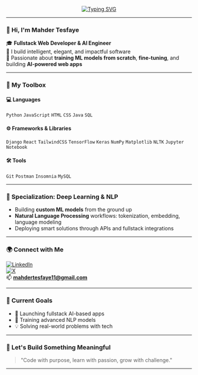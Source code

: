 <p align="center">
  <a href="https://github.com/mahdertesf">
    <img src="https://readme-typing-svg.demolab.com?font=Fira+Code&weight=600&size=22&pause=1000&color=36BCF7&center=true&vCenter=true&width=500&lines=Every+challenge+is+an+invitation+to+grow,;and+I'm+always+accepting+%F0%9F%8C%9F" alt="Typing SVG" />
  </a>
</p>

---

### 👋 Hi, I'm Mahder Tesfaye

🎓 **Fullstack Web Developer & AI Engineer**  
🚀 I build intelligent, elegant, and impactful software  
🧠 Passionate about **training ML models from scratch**, **fine-tuning**, and building **AI-powered web apps**  

---

### 🧰 My Toolbox

#### 💻 Languages  
`Python` `JavaScript` `HTML` `CSS` `Java` `SQL`

#### ⚙️ Frameworks & Libraries  
`Django` `React` `TailwindCSS` `TensorFlow` `Keras` `NumPy` `Matplotlib` `NLTK` `Jupyter Notebook`

#### 🛠️ Tools  
`Git` `Postman` `Insomnia` `MySQL`

---

### 🤖 Specialization: Deep Learning & NLP  
- Building **custom ML models** from the ground up  
- **Natural Language Processing** workflows: tokenization, embedding, language modeling  
- Deploying smart solutions through APIs and fullstack integrations

---

### 🌍 Connect with Me  

[![LinkedIn](https://img.shields.io/badge/LinkedIn-Mahder%20Tesfaye-blue?style=flat&logo=linkedin)](https://www.linkedin.com/in/mahder-tesfaye-abebe-396095327/)  
[![X](https://img.shields.io/badge/X-@mahtesfayeabebe-1DA1F2?style=flat&logo=twitter)](https://x.com/mahtesfayeabebe)  
📫 **mahdertesfaye11@gmail.com**

---

### 📌 Current Goals  
- 🎯 Launching fullstack AI-based apps  
- 🧬 Training advanced NLP models  
- 💡 Solving real-world problems with tech

---

### 🧭 Let's Build Something Meaningful  
> "Code with purpose, learn with passion, grow with challenge."

---

